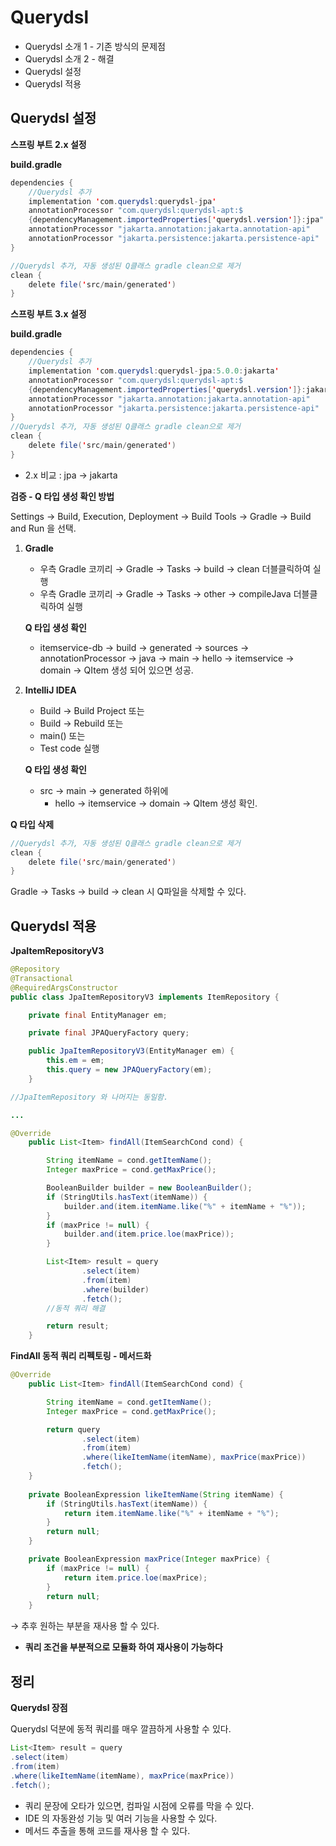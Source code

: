 # Querydsl

- Querydsl 소개 1 - 기존 방식의 문제점
- Querydsl 소개 2 - 해결
- Querydsl 설정
- Querydsl 적용

## Querydsl 설정

**스프링 부트 2.x 설정**

**build.gradle**

```java
dependencies {
	//Querydsl 추가
	implementation 'com.querydsl:querydsl-jpa'
	annotationProcessor "com.querydsl:querydsl-apt:$
	{dependencyManagement.importedProperties['querydsl.version']}:jpa"
	annotationProcessor "jakarta.annotation:jakarta.annotation-api"
	annotationProcessor "jakarta.persistence:jakarta.persistence-api"
}

//Querydsl 추가, 자동 생성된 Q클래스 gradle clean으로 제거
clean {
	delete file('src/main/generated')
}
```

**스프링 부트 3.x 설정**

**build.gradle**

```java
dependencies {
	//Querydsl 추가
	implementation 'com.querydsl:querydsl-jpa:5.0.0:jakarta'
	annotationProcessor "com.querydsl:querydsl-apt:$
	{dependencyManagement.importedProperties['querydsl.version']}:jakarta"
	annotationProcessor "jakarta.annotation:jakarta.annotation-api"
	annotationProcessor "jakarta.persistence:jakarta.persistence-api"
}
//Querydsl 추가, 자동 생성된 Q클래스 gradle clean으로 제거
clean {
	delete file('src/main/generated')
}
```

- 2.x 비교 : jpa → jakarta

**검증 - Q 타입 생성 확인 방법**

Settings → Build, Execution, Deployment → Build Tools → Gradle → Build and Run 을 선택.

1. **Gradle**
    - 우측 Gradle 코끼리 → Gradle → Tasks → build → clean 더블클릭하여 실행
    - 우측 Gradle 코끼리 → Gradle → Tasks → other → compileJava 더블클릭하여 실행
    
    **Q 타입 생성 확인**
    
    - itemservice-db → build → generated → sources → annotationProcessor → java → main → hello → itemservice → domain → QItem 생성 되어 있으면 성공.
2. **IntelliJ IDEA** 
    - Build → Build Project  또는
    - Build → Rebuild 또는
    - main() 또는
    - Test code 실행
    
    **Q 타입 생성 확인**
    
    - src → main → generated 하위에
        - hello → itemservice → domain → QItem 생성 확인.

**Q 타입 삭제**

```java
//Querydsl 추가, 자동 생성된 Q클래스 gradle clean으로 제거
clean {
	delete file('src/main/generated')
}
```

Gradle → Tasks → build → clean  시 Q파일을 삭제할 수 있다.

## Querydsl  적용

**JpaItemRepositoryV3**

```java
@Repository
@Transactional
@RequiredArgsConstructor
public class JpaItemRepositoryV3 implements ItemRepository {

    private final EntityManager em;

    private final JPAQueryFactory query;

    public JpaItemRepositoryV3(EntityManager em) {
        this.em = em;
        this.query = new JPAQueryFactory(em);
    }

//JpaItemRepository 와 나머지는 동일함.

...

@Override
    public List<Item> findAll(ItemSearchCond cond) {

        String itemName = cond.getItemName();
        Integer maxPrice = cond.getMaxPrice();

        BooleanBuilder builder = new BooleanBuilder();
        if (StringUtils.hasText(itemName)) {
            builder.and(item.itemName.like("%" + itemName + "%"));
        }
        if (maxPrice != null) {
            builder.and(item.price.loe(maxPrice));
        }

        List<Item> result = query
                .select(item)
                .from(item)
                .where(builder)
                .fetch();
        //동적 쿼리 해결

        return result;
    }
```

**FindAll 동적 쿼리 리펙토링 - 메서드화**

```java
@Override
    public List<Item> findAll(ItemSearchCond cond) {

        String itemName = cond.getItemName();
        Integer maxPrice = cond.getMaxPrice();

        return query
                .select(item)
                .from(item)
                .where(likeItemName(itemName), maxPrice(maxPrice))
                .fetch();
    }
    
    private BooleanExpression likeItemName(String itemName) {
        if (StringUtils.hasText(itemName)) {
            return item.itemName.like("%" + itemName + "%");
        }
        return null;
    }

    private BooleanExpression maxPrice(Integer maxPrice) {
        if (maxPrice != null) {
            return item.price.loe(maxPrice);
        }
        return null;
    }
```

→ 추후 원하는 부분을 재사용 할 수 있다.

- **쿼리 조건을 부분적으로 모듈화 하여 재사용이 가능하다**

## 정리

**Querydsl 장점**

Querydsl 덕분에 동적 쿼리를 매우 깔끔하게 사용할 수 있다.

```java
List<Item> result = query
.select(item)
.from(item)
.where(likeItemName(itemName), maxPrice(maxPrice))
.fetch();
```

- 쿼리 문장에 오타가 있으면, 컴파일 시점에 오류를 막을 수 있다.
- IDE 의 자동완성 기능 및 여러 기능을 사용할 수 있다.
- 메서드 추출을 통해 코드를 재사용 할 수 있다.